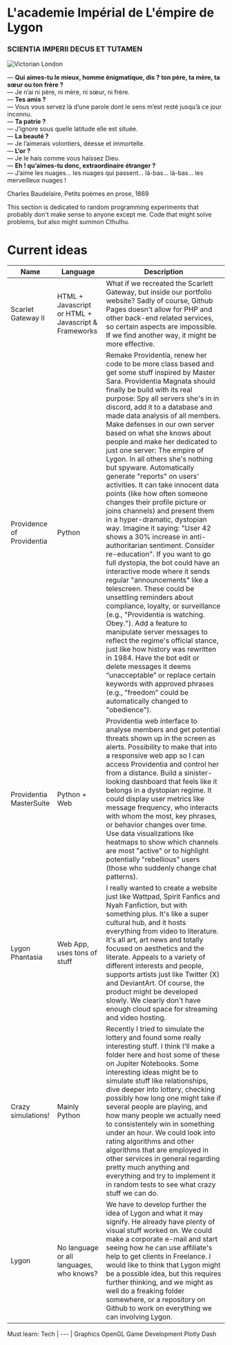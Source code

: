 # L'academie Impérial de L'émpire de Lygon
### SCIENTIA IMPERII DECUS ET TUTAMEN

![Victorian London](https://i.pinimg.com/564x/49/8f/24/498f2486dbbb654c88648087d48386d0.jpg)

— **Qui aimes-tu le mieux, homme énigmatique, dis ? ton père, ta mère, ta sœur ou ton frère ?**  
— Je n’ai ni père, ni mère, ni sœur, ni frère.  
— **Tes amis ?**  
— Vous vous servez là d’une parole dont le sens m’est resté jusqu’à ce jour inconnu.  
— **Ta patrie ?**  
— J’ignore sous quelle latitude elle est située.  
— **La beauté ?**  
— Je l’aimerais volontiers, déesse et immortelle.  
— **L’or ?**  
— Je le hais comme vous haïssez Dieu.  
— **Eh ! qu’aimes-tu donc, extraordinaire étranger ?**  
— J’aime les nuages… les nuages qui passent… là-bas… là-bas… les merveilleux nuages !

Charles Baudelaire, Petits poèmes en prose, 1869

This section is dedicated to random programming experiments that probably don't make sense to anyone except me. Code that might solve problems, but also might summon Cthulhu.

# Current ideas
Name | Language | Description |
--- | --- | --- |
Scarlet Gateway II | HTML + Javascript or HTML + Javascript & Frameworks | What if we recreated the Scarlett Gateway, but inside our portfolio website? Sadly of course, Github Pages doesn't allow for PHP and other back-end related services, so certain aspects are impossible. If we find another way, it might be more effective. |
Providence of Providentia | Python | Remake Providentia, renew her code to be more class based and get some stuff inspired by Master Sara. Providentia Magnata should finally be build with its real purpose: Spy all servers she's in in discord, add it to a database and made data analysis of all members. Make defenses in our own server based on what she knows about people and make her dedicated to just one server: The empire of Lygon. In all others she's nothing but spyware. Automatically generate "reports" on users' activities. It can take innocent data points (like how often someone changes their profile picture or joins channels) and present them in a hyper-dramatic, dystopian way. Imagine it saying: "User 42 shows a 30% increase in anti-authoritarian sentiment. Consider re-education".  If you want to go full dystopia, the bot could have an interactive mode where it sends regular "announcements" like a telescreen. These could be unsettling reminders about compliance, loyalty, or surveillance (e.g., "Providentia is watching. Obey.").  Add a feature to manipulate server messages to reflect the regime's official stance, just like how history was rewritten in 1984. Have the bot edit or delete messages it deems “unacceptable” or replace certain keywords with approved phrases (e.g., "freedom" could be automatically changed to "obedience").
Providentia MasterSuite| Python + Web | Providentia web interface to analyse members and get potential threats shown up in the screen as alerts. Possibility to make that into a responsive web app so I can access Providentia and control her from a distance. Build a sinister-looking dashboard that feels like it belongs in a dystopian regime. It could display user metrics like message frequency, who interacts with whom the most, key phrases, or behavior changes over time. Use data visualizations like heatmaps to show which channels are most "active" or to highlight potentially "rebellious" users (those who suddenly change chat patterns).
Lygon Phantasia | Web App, uses tons of stuff | I really wanted to create a website just like Wattpad, Spirit Fanfics and Nyah Fanfiction, but with something plus. It's like a super cultural hub, and it hosts everything from video to literature. It's all art, art news and totally focused on aesthetics and the literate. Appeals to a variety of different interests and people, supports artists just like Twitter (X) and DeviantArt. Of course, the product might be developed slowly. We clearly don't have enough cloud space for streaming and video hosting.
Crazy simulations! | Mainly Python | Recently I tried to simulate the lottery and found some really interesting stuff. I think I'll make a folder here and host some of these on Jupiter Notebooks. Some interesting ideas might be to simulate stuff like relationships, dive deeper into lottery, checking possibly how long one might take if several people are playing, and how many people we actually need to consistentely win in something under an hour. We could look into rating algorithms and other algorithms that are employed in other services in general regarding pretty much anything and everything and try to implement it in random tests to see what crazy stuff we can do.
Lygon | No language or all languages, who knows? | We have to develop further the idea of Lygon and what it may signify. He already have plenty of visual stuff worked on. We could make a corporate e-mail and start seeing how he can use affiliate's help to get clients in Freelance. I would like to think that Lygon might be a possible idea, but this requires further thinking, and we might as well do a freaking folder somewhere, or a repository on Github to work on everything we can involving Lygon. 

Must learn:
Tech  |
--- |
Graphics
OpenGL
Game Development
Plotly Dash
